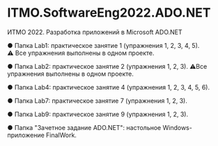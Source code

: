 # ITMO.SoftwareEng2022.ADO.NET
ИТМО 2022. Разработка приложений в Microsoft ADO.NET

● Папка Lab1:
практическое занятие 1 (упражнения 1, 2, 3, 4, 5). 	
&#9888; Все упражнения выполнены в одном проекте.

● Папка Lab2:
практическое занятие 2 (упражнения 1, 2, 3). 
&#9888;Все упражнения выполнены в одном проекте.

● Папка Lab4:
практическое занятие 4 (упражнения 1, 2, 3, 4, 5, 6).

● Папка Lab7: практическое занятие 7 (упражнения 1, 2, 3).

● Папка Lab9: практическое занятие 9 (упражнения 1, 2, 3).

● Папка "Зачетное задание ADO.NET": настольное Windows-приложение FinalWork.
